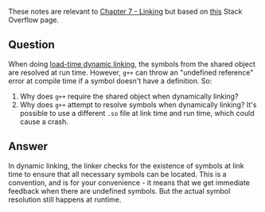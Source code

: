 These notes are relevant to [Chapter 7 - Linking](Chapter%207%20-%20Linking.md) but based on [this](https://stackoverflow.com/questions/51209319/why-does-g-detect-undefined-reference-when-dynamically-linking?noredirect=1&lq=1) Stack Overflow page.

## Question
When doing [load-time dynamic linking](Dynamic%20Linking%20with%20Shared%20Libraries.md), the symbols from the shared object are resolved at run time. However, `g++` can throw an "undefined reference" error at compile time if a symbol doesn't have a definition. So:

1. Why does `g++` require the shared object when dynamically linking? 
2. Why does `g++` attempt to resolve symbols when dynamically linking? It's possible to use a different `.so` file at link time and run time, which could cause a crash.

## Answer
In dynamic linking, the linker checks for the existence of symbols at link time to ensure that all necessary symbols can be located. This is a convention, and is for your convenience - it means that we get immediate feedback when there are undefined symbols.
But the actual symbol resolution still happens at runtime.

